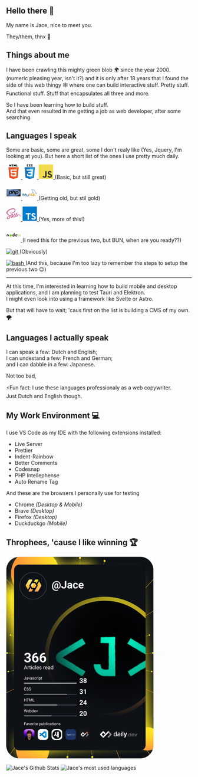 ## Hello there 👋

My name is Jace, nice to meet you.

They/them, thnx 🌈

## Things about me

I have been crawling this mighty green blob 🌍 since the year 2000. (numeric pleasing year, isn't it?) and it is only after 18 years that I found the side of this web thingy 🕸 where one can build interactive stuff. Pretty stuff. Functional stuff. Stuff that encapsulates all three and more.

So I have been learning how to build stuff.<br>
And that even resulted in me getting a job as web developer, after some searching.

## Languages I speak
Some are basic, some are great, some I don't realy like (Yes, Jquery, I'm looking at you). But here a short list of the ones I use pretty much daily.

<a href="https://www.w3.org/html/" target="_blank" rel="noreferrer"> <img src="https://raw.githubusercontent.com/devicons/devicon/master/icons/html5/html5-original-wordmark.svg" alt="html5" width="40" height="40"/> </a>
<a href="https://www.w3schools.com/css/" target="_blank" rel="noreferrer"> <img src="https://raw.githubusercontent.com/devicons/devicon/master/icons/css3/css3-original-wordmark.svg" alt="css3" width="40" height="40"/> </a>
<a href="https://developer.mozilla.org/en-US/docs/Web/JavaScript" target="_blank" rel="noreferrer"> <img src="https://raw.githubusercontent.com/devicons/devicon/master/icons/javascript/javascript-original.svg" alt="javascript" width="40" height="40"/> </a> 
(Basic, but still great)

<a href="https://www.php.net" target="_blank" rel="noreferrer"> <img src="https://raw.githubusercontent.com/devicons/devicon/master/icons/php/php-original.svg" alt="php" width="40" height="40"/> </a> 
<a href="https://www.mysql.com/" target="_blank" rel="noreferrer"> <img src="https://raw.githubusercontent.com/devicons/devicon/master/icons/mysql/mysql-original-wordmark.svg" alt="mysql" width="40" height="40"/> </a> 
(Getting old, but stil gold)

<a href="https://sass-lang.com" target="_blank" rel="noreferrer"> <img src="https://raw.githubusercontent.com/devicons/devicon/master/icons/sass/sass-original.svg" alt="sass" width="40" height="40"/> </a> 
<a href="https://www.typescriptlang.org/" target="_blank" rel="noreferrer"> <img src="https://raw.githubusercontent.com/devicons/devicon/master/icons/typescript/typescript-original.svg" alt="typescript" width="40" height="40"/> </a> 
(Yes, more of this!)

<a href="https://nodejs.org" target="_blank" rel="noreferrer"> <img src="https://raw.githubusercontent.com/devicons/devicon/master/icons/nodejs/nodejs-original-wordmark.svg" alt="nodejs" width="40" height="40"/> </a> (I need this for the previous two, but BUN, when are you ready??)

<a href="https://git-scm.com/" target="_blank" rel="noreferrer"> <img src="https://www.vectorlogo.zone/logos/git-scm/git-scm-icon.svg" alt="git" width="40" height="40"/> </a> (Obviously)

<a href="https://www.gnu.org/software/bash/" target="_blank" rel="noreferrer"> <img src="https://www.vectorlogo.zone/logos/gnu_bash/gnu_bash-icon.svg" alt="bash" width="40" height="40"/> </a> (And this, because I'm too lazy to remember the steps to setup the previous two 😉)

---

At this time, I'm interested in learning how to build mobile and desktop applications, and I am planning to test Tauri and Elektron. <br>
I might even look into using a framework like Svelte or Astro.

But that will have to wait; 'caus first on the list is building a CMS of my own. 🌪

## Languages I actually speak

I can speak a few: Dutch and English; <br>
I can undestand a few: French and German; <br>
and I can dabble in a few: Japanese.

Not too bad, 

⚡Fun fact: I use these languages professionaly as a web copywriter.<br>
Just Dutch and English though.

## My Work Environment 💻

I use VS Code as my IDE with the following extensions installed:
- Live Server
- Prettier
- Indent-Rainbow
- Better Comments
- Codesnap
- PHP Intellephense
- Auto Rename Tag

And these are the browsers I personally use for testing
- Chrome _(Desktop & Mobile)_
- Brave _(Desktop)_
- Firefox _(Desktop)_
- Duckduckgo _(Mobile)_

## Throphees, 'cause I like winning 🏆

<a href="https://app.daily.dev/Jace"><img src="https://github.com/ScriptJayT/ScriptJayT/blob/main/devcard.svg" width="400" alt="Jace's Dev Card"/></a>

<img src="https://github-readme-stats.vercel.app/api?username=ScriptJayT&theme=dark&hide_border=false&include_all_commits=true&count_private=true" width="400" alt="Jace's Github Stats">

<img src="https://github-readme-stats.vercel.app/api/top-langs/?username=ScriptJayT&theme=dark&hide_border=false&include_all_commits=true&count_private=true&layout=compact" width="400" alt="Jace's most used languages">
